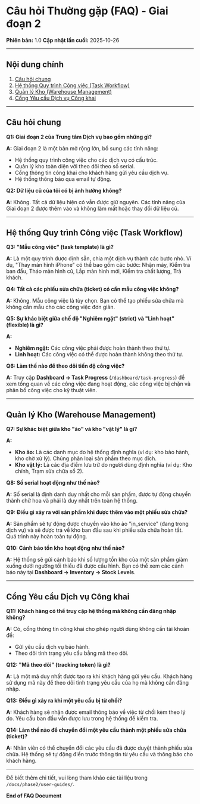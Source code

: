 # Câu hỏi Thường gặp (FAQ) - Giai đoạn 2

**Phiên bản:** 1.0
**Cập nhật lần cuối:** 2025-10-26

---

## Nội dung chính

1.  [Câu hỏi chung](#câu-hỏi-chung)
2.  [Hệ thống Quy trình Công việc (Task Workflow)](#hệ-thống-quy-trình-công-việc-task-workflow)
3.  [Quản lý Kho (Warehouse Management)](#quản-lý-kho-warehouse-management)
4.  [Cổng Yêu cầu Dịch vụ Công khai](#cổng-yêu-cầu-dịch-vụ-công-khai)

---

## Câu hỏi chung

**Q1: Giai đoạn 2 của Trung tâm Dịch vụ bao gồm những gì?**

**A:** Giai đoạn 2 là một bản mở rộng lớn, bổ sung các tính năng:
*   Hệ thống quy trình công việc cho các dịch vụ có cấu trúc.
*   Quản lý kho toàn diện với theo dõi theo số serial.
*   Cổng thông tin công khai cho khách hàng gửi yêu cầu dịch vụ.
*   Hệ thống thông báo qua email tự động.

**Q2: Dữ liệu cũ của tôi có bị ảnh hưởng không?**

**A:** Không. Tất cả dữ liệu hiện có vẫn được giữ nguyên. Các tính năng của Giai đoạn 2 được thêm vào và không làm mất hoặc thay đổi dữ liệu cũ.

---

## Hệ thống Quy trình Công việc (Task Workflow)

**Q3: "Mẫu công việc" (task template) là gì?**

**A:** Là một quy trình được định sẵn, chia một dịch vụ thành các bước nhỏ. Ví dụ, "Thay màn hình iPhone" có thể bao gồm các bước: Nhận máy, Kiểm tra ban đầu, Tháo màn hình cũ, Lắp màn hình mới, Kiểm tra chất lượng, Trả khách.

**Q4: Tất cả các phiếu sửa chữa (ticket) có cần mẫu công việc không?**

**A:** Không. Mẫu công việc là tùy chọn. Bạn có thể tạo phiếu sửa chữa mà không cần mẫu cho các công việc đơn giản.

**Q5: Sự khác biệt giữa chế độ "Nghiêm ngặt" (strict) và "Linh hoạt" (flexible) là gì?**

**A:**
*   **Nghiêm ngặt:** Các công việc phải được hoàn thành theo thứ tự.
*   **Linh hoạt:** Các công việc có thể được hoàn thành không theo thứ tự.

**Q6: Làm thế nào để theo dõi tiến độ công việc?**

**A:** Truy cập **Dashboard → Task Progress** (`/dashboard/task-progress`) để xem tổng quan về các công việc đang hoạt động, các công việc bị chặn và phân bổ công việc cho kỹ thuật viên.

---

## Quản lý Kho (Warehouse Management)

**Q7: Sự khác biệt giữa kho "ảo" và kho "vật lý" là gì?**

**A:**
*   **Kho ảo:** Là các danh mục do hệ thống định nghĩa (ví dụ: kho bảo hành, kho chờ xử lý). Chúng phân loại sản phẩm theo mục đích.
*   **Kho vật lý:** Là các địa điểm lưu trữ do người dùng định nghĩa (ví dụ: Kho chính, Trạm sửa chữa số 2).

**Q8: Số serial hoạt động như thế nào?**

**A:** Số serial là định danh duy nhất cho mỗi sản phẩm, được tự động chuyển thành chữ hoa và phải là duy nhất trên toàn hệ thống.

**Q9: Điều gì xảy ra với sản phẩm khi được thêm vào một phiếu sửa chữa?**

**A:** Sản phẩm sẽ tự động được chuyển vào kho ảo "in_service" (đang trong dịch vụ) và sẽ được trả về kho ban đầu sau khi phiếu sửa chữa hoàn tất. Quá trình này hoàn toàn tự động.

**Q10: Cảnh báo tồn kho hoạt động như thế nào?**

**A:** Hệ thống sẽ gửi cảnh báo khi số lượng tồn kho của một sản phẩm giảm xuống dưới ngưỡng tối thiểu đã được cấu hình. Bạn có thể xem các cảnh báo này tại **Dashboard → Inventory → Stock Levels**.

---

## Cổng Yêu cầu Dịch vụ Công khai

**Q11: Khách hàng có thể truy cập hệ thống mà không cần đăng nhập không?**

**A:** Có, cổng thông tin công khai cho phép người dùng không cần tài khoản để:
*   Gửi yêu cầu dịch vụ bảo hành.
*   Theo dõi tình trạng yêu cầu bằng mã theo dõi.

**Q12: "Mã theo dõi" (tracking token) là gì?**

**A:** Là một mã duy nhất được tạo ra khi khách hàng gửi yêu cầu. Khách hàng sử dụng mã này để theo dõi tình trạng yêu cầu của họ mà không cần đăng nhập.

**Q13: Điều gì xảy ra khi một yêu cầu bị từ chối?**

**A:** Khách hàng sẽ nhận được email thông báo về việc từ chối kèm theo lý do. Yêu cầu ban đầu vẫn được lưu trong hệ thống để kiểm tra.

**Q14: Làm thế nào để chuyển đổi một yêu cầu thành một phiếu sửa chữa (ticket)?**

**A:** Nhân viên có thể chuyển đổi các yêu cầu đã được duyệt thành phiếu sửa chữa. Hệ thống sẽ tự động điền trước thông tin từ yêu cầu và thông báo cho khách hàng.

---

Để biết thêm chi tiết, vui lòng tham khảo các tài liệu trong `/docs/phase2/user-guides/`.

**End of FAQ Document**